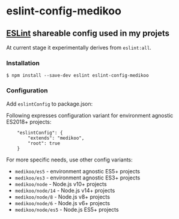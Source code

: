 # eslint-config-medikoo

## [ESLint](http://eslint.org/docs/developer-guide/shareable-configs) shareable config used in my projets

At current stage it experimentally derives from `eslint:all`.

### Installation

    $ npm install --save-dev eslint eslint-config-medikoo

### Configuration

Add `eslintConfig` to package.json:

Following expresses configuration variant for environment agnostic ES2018+ projects:

```
	"eslintConfig": {
		"extends": "medikoo",
		"root": true
	}
```

For more specific needs, use other config variants:

- `medikoo/es5` - environment agnostic ES5+ projects
- `medikoo/es3` - environment agnostic ES3+ projects
- `medikoo/node` - Node.js v10+ projects
- `medikoo/node/14` - Node.js v14+ projects
- `medikoo/node/8` - Node.js v8+ projects
- `medikoo/node/6` - Node.js v6+ projects
- `medikoo/node/es5` - Node.js ES5+ projects
